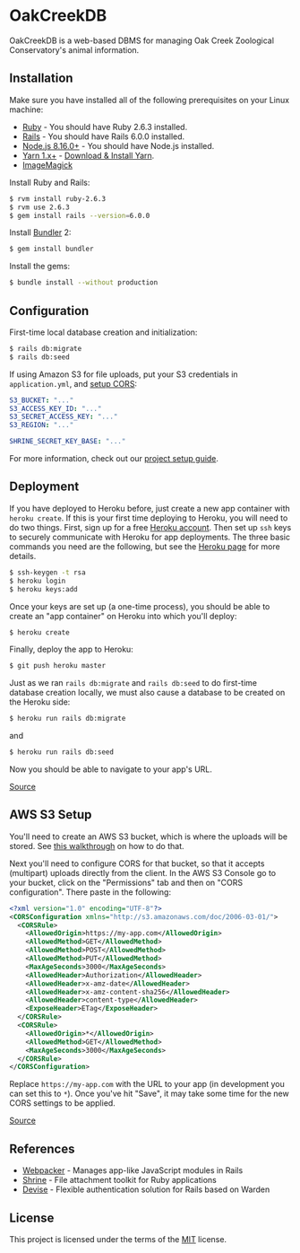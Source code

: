 # OakCreekDB

OakCreekDB is a web-based DBMS for managing Oak Creek Zoological Conservatory's animal information.
## Installation

Make sure you have installed all of the following prerequisites on your Linux machine:
* [Ruby](https://www.ruby-lang.org/en/) - You should have Ruby 2.6.3 installed.
* [Rails](https://rubyonrails.org/) - You should have Rails 6.0.0 installed.
* [Node.js 8.16.0+](https://nodejs.org/en/) - You should have Node.js installed.
* [Yarn 1.x+](https://yarnpkg.com/lang/en/) - [Download & Install Yarn](https://yarnpkg.com/lang/en/docs/install/#debian-stable).
* [ImageMagick](https://imagemagick.org/script/download.php)

Install Ruby and Rails:
```bash
$ rvm install ruby-2.6.3
$ rvm use 2.6.3
$ gem install rails --version=6.0.0
```

Install [Bundler](https://bundler.io/) 2:

```bash
$ gem install bundler
```
Install the gems:

```bash
$ bundle install --without production
```

## Configuration

First-time local database creation and initialization:

```bash
$ rails db:migrate
$ rails db:seed
```

If using Amazon S3 for file uploads, put your S3 credentials in `application.yml`, and [setup CORS](http://docs.aws.amazon.com/AmazonS3/latest/dev/cors.html):
```yaml
S3_BUCKET: "..."
S3_ACCESS_KEY_ID: "..."
S3_SECRET_ACCESS_KEY: "..."
S3_REGION: "..."

SHRINE_SECRET_KEY_BASE: "..."
```

<!--
If using Amazon S3 for file uploads, run `rails credentials:edit` and put your S3 credentials, and [setup CORS](http://docs.aws.amazon.com/AmazonS3/latest/dev/cors.html):

```yaml
access_key_id: "..."
secret_access_key: "..."
region: "..."
bucket: "..."

secret_key_base "..."
```
-->
For more information, check out our [project setup guide](https://github.com/Kishanpa3/OakCreekDB/wiki/Project-Setup).
## Deployment

If you have deployed to Heroku before, just create a new app container with `heroku create`.  If this is your first time deploying to Heroku, you will need to do two things.  First, sign up for a free [Heroku account](http://heroku.com).  Then set up `ssh` keys to securely communicate with Heroku for app deployments.  The three basic commands you need are the following, but see the [Heroku page](https://devcenter.heroku.com/articles/heroku-cli) for more details.

```bash
$ ssh-keygen -t rsa
$ heroku login
$ heroku keys:add
```

Once your keys are set up (a one-time process), you should be able to create an "app container" on Heroku into which you'll deploy:

```bash
$ heroku create
```

Finally, deploy the app to Heroku:

```bash
$ git push heroku master
```

<!--If you have problems deploying to Heroku, please see this [post](https://stackoverflow.com/questions/13083399/heroku-deployment-failed-because-of-sqlite3-gem-error).-->

Just as we ran `rails db:migrate` and `rails db:seed` to do first-time database creation locally, we must also cause a database to be created on the Heroku side:

```bash
$ heroku run rails db:migrate
```

and

```bash
$ heroku run rails db:seed
```

Now you should be able to navigate to your app's URL. 

[Source](https://github.com/saasbook/rottenpotatoes-rails-intro/blob/master/instructions/docs/part_0_B.md)

## AWS S3 Setup

You'll need to create an AWS S3 bucket, which is where the uploads will be
stored. See [this walkthrough](https://docs.aws.amazon.com/AmazonS3/latest/dev/walkthrough1.html#walkthrough1-create-bucket) on how to do that.

Next you'll need to configure CORS for that bucket, so that it accepts (multipart) uploads
directly from the client. In the AWS S3 Console go to your bucket, click on the
"Permissions" tab and then on "CORS configuration". There paste in the following:

```xml
<?xml version="1.0" encoding="UTF-8"?>
<CORSConfiguration xmlns="http://s3.amazonaws.com/doc/2006-03-01/">
  <CORSRule>
    <AllowedOrigin>https://my-app.com</AllowedOrigin>
    <AllowedMethod>GET</AllowedMethod>
    <AllowedMethod>POST</AllowedMethod>
    <AllowedMethod>PUT</AllowedMethod>
    <MaxAgeSeconds>3000</MaxAgeSeconds>
    <AllowedHeader>Authorization</AllowedHeader>
    <AllowedHeader>x-amz-date</AllowedHeader>
    <AllowedHeader>x-amz-content-sha256</AllowedHeader>
    <AllowedHeader>content-type</AllowedHeader>
    <ExposeHeader>ETag</ExposeHeader>
  </CORSRule>
  <CORSRule>
    <AllowedOrigin>*</AllowedOrigin>
    <AllowedMethod>GET</AllowedMethod>
    <MaxAgeSeconds>3000</MaxAgeSeconds>
  </CORSRule>
</CORSConfiguration>
```

Replace `https://my-app.com` with the URL to your app (in development you can
set this to `*`). Once you've hit "Save", it may take some time for the new
CORS settings to be applied.

[Source](https://github.com/janko/uppy-s3_multipart/blob/master/README.md)

## References
* [Webpacker](https://github.com/rails/webpacker) - Manages app-like JavaScript modules in Rails
* [Shrine](https://github.com/shrinerb/shrine) - File attachment toolkit for Ruby applications
* [Devise](https://github.com/plataformatec/devise) - Flexible authentication solution for Rails based on Warden

## License
This project is licensed under the terms of the [MIT](https://choosealicense.com/licenses/mit/) license.
